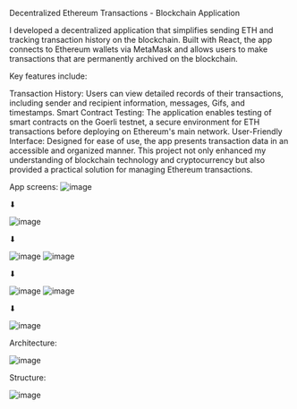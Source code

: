 Decentralized Ethereum Transactions - Blockchain Application

I developed a decentralized application that simplifies sending ETH and tracking transaction history on the blockchain. Built with React, the app connects to Ethereum wallets via MetaMask and allows users to make transactions that are permanently archived on the blockchain.

Key features include:

Transaction History: Users can view detailed records of their transactions, including sender and recipient information, messages, Gifs, and timestamps.
Smart Contract Testing: The application enables testing of smart contracts on the Goerli testnet, a secure environment for ETH transactions before deploying on Ethereum's main network.
User-Friendly Interface: Designed for ease of use, the app presents transaction data in an accessible and organized manner.
This project not only enhanced my understanding of blockchain technology and cryptocurrency but also provided a practical solution for managing Ethereum transactions.

App screens:
![image](https://github.com/user-attachments/assets/29ce199a-2bb4-4ad7-aa39-a628b6bfb7f6)

⬇

![image](https://github.com/user-attachments/assets/1dc2d7ac-cdc4-479c-b951-74d725c0105b)

⬇

![image](https://github.com/user-attachments/assets/969d2e6e-d230-45fb-9896-0040694782ee) ![image](https://github.com/user-attachments/assets/b0f480d4-7408-453c-b170-17c44e090393)

⬇

![image](https://github.com/user-attachments/assets/68b8fa04-1467-4551-9114-aa67b9993407) ![image](https://github.com/user-attachments/assets/5e13d8bd-1954-4ef2-97e6-d47ed01e0be3)

⬇

![image](https://github.com/user-attachments/assets/bbaa4e51-c4a1-45fa-abe0-51f948fc4f86)

Architecture:

![image](https://github.com/user-attachments/assets/0906a2c9-f3eb-4f79-9e3b-c2f9f472403d)

Structure:

![image](https://github.com/user-attachments/assets/de373511-936f-41cd-bba1-a9571e5513db)
